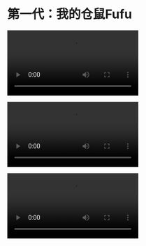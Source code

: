 
# 第一代：我的仓鼠Fufu
![type:video](IMG_3211.mov)

![type:video](IMG_3228.mov)



![type:video](IMG_4337.mov)
